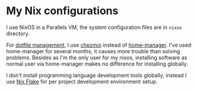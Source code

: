 # My Nix configurations

I use NixOS in a Parallels VM, the system configuration files are in `nixos` directory.

For [dotfile management](https://github.com/tennix/dotfiles), I use [chezmoi](https://chezmoi.io) instead of [home-manager](https://github.com/nix-community/home-manager). I've used home-manager for several months, it causes more trouble than solving problems. Besides as I'm the only user for my nixos, installing software as normal user via home-manager makes no difference for installing globally.

I don't install programming language development tools globally, instead I use [Nix Flake](./flakes) for per project development environment setup.

